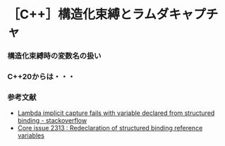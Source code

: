# ［C++］構造化束縛とラムダキャプチャ

### 構造化束縛時の変数名の扱い

### C++20からは・・・

### 参考文献
- [Lambda implicit capture fails with variable declared from structured binding - stackoverflow](https://stackoverflow.com/questions/46114214/lambda-implicit-capture-fails-with-variable-declared-from-structured-binding)
- [Core issue 2313 : Redeclaration of structured binding reference variables](https://wg21.cmeerw.net/cwg/issue2313)